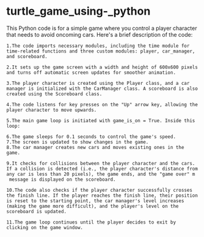 # turtle_game_using-_python
This Python code is for a simple game where you control a player character that needs to avoid oncoming cars. Here's a brief description of the code:

    1.The code imports necessary modules, including the time module for time-related functions and three custom modules: player, car_manager, and scoreboard.

    2.It sets up the game screen with a width and height of 600x600 pixels and turns off automatic screen updates for smoother animation.

    3.The player character is created using the Player class, and a car manager is initialized with the CarManager class. A scoreboard is also created using the Scoreboard class.

    4.The code listens for key presses on the "Up" arrow key, allowing the player character to move upwards.

    5.The main game loop is initiated with game_is_on = True. Inside this loop:

    6.The game sleeps for 0.1 seconds to control the game's speed.
    7.The screen is updated to show changes in the game.
    8.The car manager creates new cars and moves existing ones in the game.

    9.It checks for collisions between the player character and the cars. If a collision is detected (i.e., the player character's distance from any car is less than 20 pixels), the game ends, and the "game over" m 
     message is displayed on the scoreboard.

    10.The code also checks if the player character successfully crosses the finish line. If the player reaches the finish line, their position is reset to the starting point, the car manager's level increases (making the game more difficult), and the player's level on the scoreboard is updated.

    11.The game loop continues until the player decides to exit by clicking on the game window.
